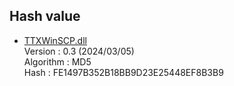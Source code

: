 ## Hash value

  - [TTXWinSCP.dll](https://github.com/hkanou/TTXSamples/raw/main/Release/TTXWinSCP.dll)  
    Version   : 0.3 (2024/03/05)  
    Algorithm : MD5  
    Hash      : FE1497B352B18BB9D23E25448EF8B3B9
